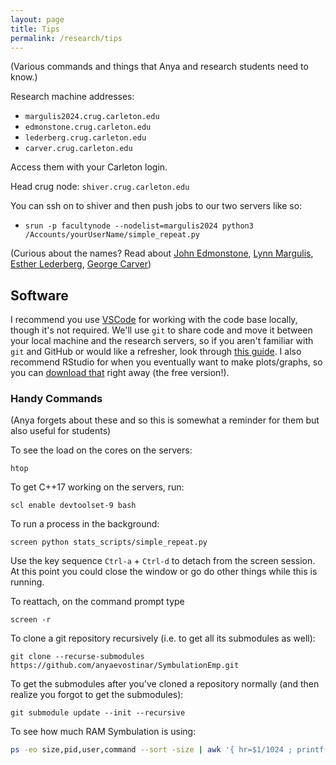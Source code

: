 ```yaml
---
layout: page
title: Tips
permalink: /research/tips
---
```


(Various commands and things that Anya and research students need to know.)

Research machine addresses:
* `margulis2024.crug.carleton.edu`
* `edmonstone.crug.carleton.edu`
* `lederberg.crug.carleton.edu`
* `carver.crug.carleton.edu`

Access them with your Carleton login.

Head crug node: `shiver.crug.carleton.edu`

You can ssh on to shiver and then push jobs to our two servers like so:
* `srun -p facultynode --nodelist=margulis2024 python3 /Accounts/yourUserName/simple_repeat.py`


(Curious about the names? Read about [John Edmonstone](https://en.wikipedia.org/wiki/John_Edmonstone), [Lynn Margulis](https://en.wikipedia.org/wiki/Lynn_Margulis), [Esther Lederberg](https://en.wikipedia.org/wiki/Esther_Lederberg), [George Carver](https://en.wikipedia.org/wiki/George_Washington_Carver))


## Software 
I recommend you use [VSCode](https://code.visualstudio.com/) for working with the code base locally, though it's not required.
We'll use `git` to share code and move it between your local machine and the research servers, so if you aren't familiar with `git` and GitHub or would like a refresher, look through [this guide](https://guides.github.com/introduction/git-handbook/).
I also recommend RStudio for when you eventually want to make plots/graphs, so you can [download that](https://www.rstudio.com/products/rstudio/download/) right away (the free version!).

### Handy Commands
(Anya forgets about these and so this is somewhat a reminder for them but also useful for students)

To see the load on the cores on the servers:
```
htop
```

To get C++17 working on the servers, run:
```
scl enable devtoolset-9 bash
```

To run a process in the background:
```
screen python stats_scripts/simple_repeat.py
```

Use the key sequence `Ctrl-a` + `Ctrl-d` to detach from the screen session. At this point you could close the window or go do other things while this is running.

To reattach, on the command prompt type

`screen -r`

To clone a git repository recursively (i.e. to get all its submodules as well):

`git clone --recurse-submodules https://github.com/anyaevostinar/SymbulationEmp.git`

To get the submodules after you've cloned a repository normally (and then realize you forgot to get the submodules):

`git submodule update --init --recursive`

To see how much RAM Symbulation is using:

```bash
ps -eo size,pid,user,command --sort -size | awk '{ hr=$1/1024 ; printf("%13.2f Mb ",hr) } { for ( x=4 ; x<=NF ; x++ ) { printf("%s ",$x) } print "" }' | cut -d "" -f2 | cut -d "-" -f1 | grep symbulation
```